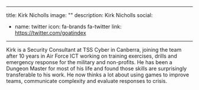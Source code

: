 
---
title: Kirk Nicholls
image: ""
description: Kirk Nicholls
social:

  - name: twitter
    icon: fa-brands fa-twitter
    link: https://twitter.com/goatindex

---

Kirk is a Security Consultant at TSS Cyber in Canberra, joining the team after 10 years in Air Force ICT working on training exercises, drills and emergency response for the military and non-profits. He has been a Dungeon Master for most of his life and found those skills are surprisingly transferable to his work. He now thinks a lot about using games to improve teams, communicate complexity and evaluate responses to crisis.